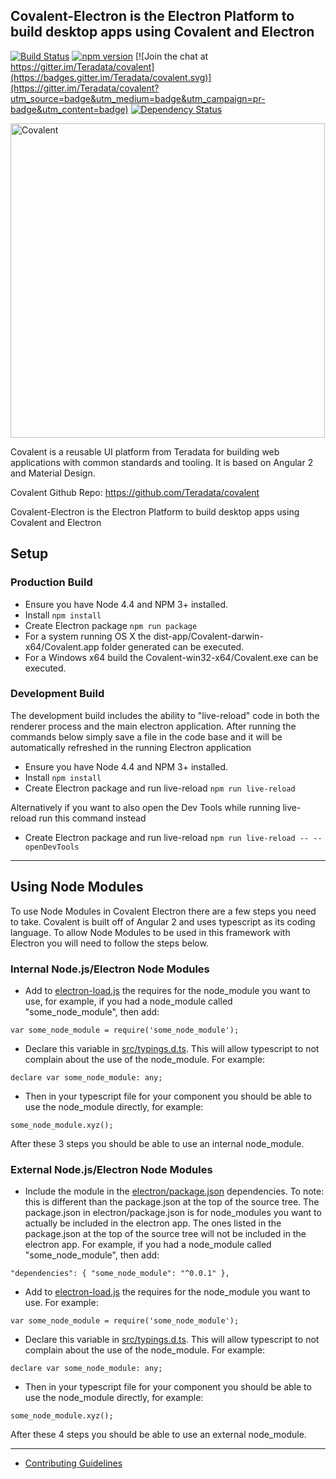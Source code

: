 ## Covalent-Electron is the Electron Platform to build desktop apps using Covalent and Electron

[![Build Status](https://travis-ci.org/Teradata/covalent.svg?branch=develop)](https://travis-ci.org/Teradata/covalent)
[![npm version](https://badge.fury.io/js/%40covalent%2Fcore.svg)](https://badge.fury.io/js/%40covalent%2Fcore)
[![Join the chat at https://gitter.im/Teradata/covalent](https://badges.gitter.im/Teradata/covalent.svg)](https://gitter.im/Teradata/covalent?utm_source=badge&utm_medium=badge&utm_campaign=pr-badge&utm_content=badge)
[![Dependency Status](https://dependencyci.com/github/Teradata/covalent/badge)](https://dependencyci.com/github/Teradata/covalent)

<img alt="Covalent" src="https://cdn.rawgit.com/Teradata/covalent-electron/develop/src/app/assets/icons/covalent-and-electron.svg" width="503">

Covalent is a reusable UI platform from Teradata for building web applications with common standards and tooling. It is based on Angular 2 and Material Design.

Covalent Github Repo: https://github.com/Teradata/covalent

Covalent-Electron is the Electron Platform to build desktop apps using Covalent and Electron
## Setup

### Production Build

* Ensure you have Node 4.4 and NPM 3+ installed.
* Install `npm install`
* Create Electron package `npm run package`
 * For a system running OS X the dist-app/Covalent-darwin-x64/Covalent.app folder generated can be executed. 
 * For a Windows x64 build the Covalent-win32-x64/Covalent.exe can be executed.

### Development Build
The development build includes the ability to "live-reload" code in both the renderer process and the main electron application.
After running the commands below simply save a file in the code base and it will be automatically refreshed in the running Electron application

* Ensure you have Node 4.4 and NPM 3+ installed.
* Install `npm install`
* Create Electron package and run live-reload `npm run live-reload`

Alternatively if you want to also open the Dev Tools while running live-reload run this command instead
* Create Electron package and run live-reload `npm run live-reload -- --openDevTools`

---

## Using Node Modules
To use Node Modules in Covalent Electron there are a few steps you need to take.  Covalent is built off of Angular 2 and uses typescript as its coding language.  To allow Node Modules to be used in this framework with Electron you will need to follow the steps below.

### Internal Node.js/Electron Node Modules

* Add to [electron-load.js](https://github.com/Teradata/covalent-electron/blob/develop/src/electron-load.js) the requires for the node_module you want to use, for example, if you had a node_module called "some_node_module", then add:

`var some_node_module = require('some_node_module');`

* Declare this variable in [src/typings.d.ts](https://github.com/Teradata/covalent-electron/blob/develop/src/typings.d.ts). This will allow typescript to not complain about the use of the node_module. For example:

`declare var some_node_module: any;`

* Then in your typescript file for your component you should be able to use the node_module directly, for example:

`some_node_module.xyz();`

After these 3 steps you should be able to use an internal node_module.


### External Node.js/Electron Node Modules

* Include the module in the [electron/package.json](https://github.com/Teradata/covalent-electron/blob/develop/electron/package.json) dependencies. To note: this is different than the package.json at the top of the source tree. The package.json in electron/package.json is for node_modules you want to actually be included in the electron app. The ones listed in the package.json at the top of the source tree will not be included in the electron app. For example, if you had a node_module called "some_node_module", then add:

`"dependencies": { "some_node_module": "^0.0.1" },`

* Add to [electron-load.js](https://github.com/Teradata/covalent-electron/blob/develop/src/electron-load.js) the requires for the node_module you want to use.  For example:

`var some_node_module = require('some_node_module');`

* Declare this variable in [src/typings.d.ts](https://github.com/Teradata/covalent-electron/blob/develop/src/typings.d.ts). This will allow typescript to not complain about the use of the node_module. For example:

`declare var some_node_module: any;`

* Then in your typescript file for your component you should be able to use the node_module directly, for example:

`some_node_module.xyz();`

After these 4 steps you should be able to use an external node_module.

---

* [Contributing Guidelines](docs/CONTRIBUTING.md)